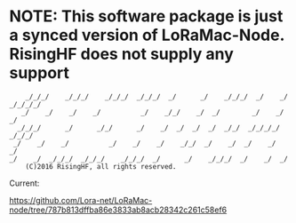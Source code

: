 # NOTE: This software package is just a synced version of LoRaMac-Node. RisingHF does not supply any support

```
    _/_/_/    _/_/_/    _/_/_/  _/_/_/  _/      _/    _/_/_/  _/    _/  _/_/_/_/
   _/    _/    _/    _/          _/    _/_/    _/  _/        _/    _/  _/
  _/_/_/      _/      _/_/      _/    _/  _/  _/  _/  _/_/  _/_/_/_/  _/_/_/
 _/    _/    _/          _/    _/    _/    _/_/  _/    _/  _/    _/  _/
_/    _/  _/_/_/  _/_/_/    _/_/_/  _/      _/    _/_/_/  _/    _/  _/
    (C)2016 RisingHF, all rights reserved.
```

Current:

https://github.com/Lora-net/LoRaMac-node/tree/787b813dffba86e3833ab8acb28342c261c58ef6
